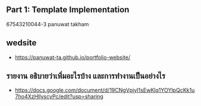 ## Part 1: Template Implementation
67543210044-3 panuwat takham

## wedsite
- https://panuwat-ta.github.io/portfolio-website/

## รายงาน อธิบายว่าเพิ่มอะไรบ้าง และการทำงานเป็นอย่างไร
- https://docs.google.com/document/d/19CNgVpjyI1sEwKlq1YOYlpQcKk1u7ho4XzHllyscyPc/edit?usp=sharing